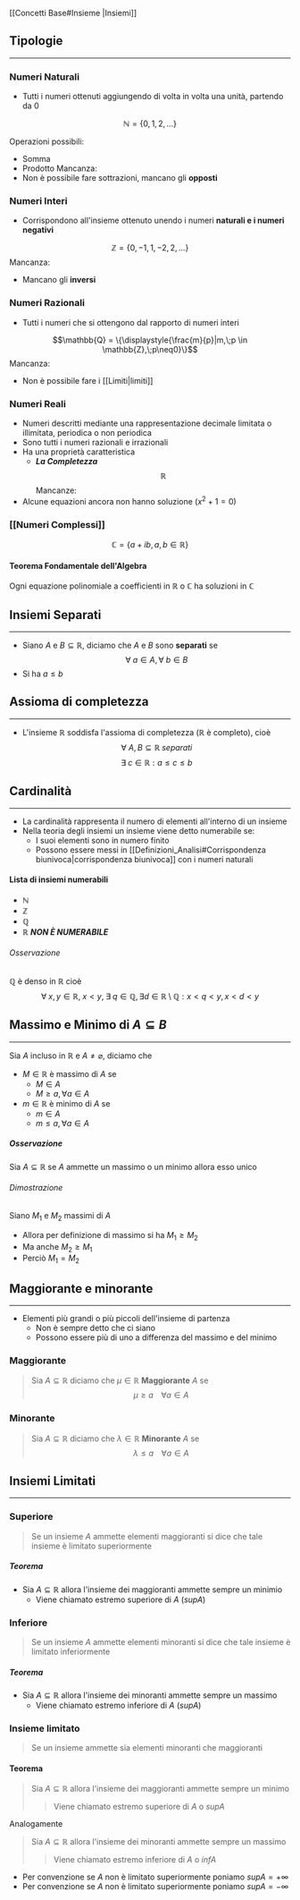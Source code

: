 [[Concetti Base#Insieme |Insiemi]]

## Tipologie
- - -
### Numeri Naturali
- Tutti i numeri ottenuti aggiungendo di volta in volta una unità, partendo da 0

$$\mathbb{N} = \{0,1,2,...\}$$

Operazioni possibili:
- Somma
- Prodotto
Mancanza:
- Non è possibile fare sottrazioni, mancano gli **opposti**
### Numeri Interi
- Corrispondono all'insieme ottenuto unendo i numeri **naturali e i numeri negativi**

$$\mathbb{Z} = \{0,-1,1,-2,2,...\}$$
Mancanza:
- Mancano gli **inversi**
### Numeri Razionali
- Tutti i numeri che si ottengono dal rapporto di numeri interi

$$\mathbb{Q} = \{\displaystyle{\frac{m}{p}|m,\;p \in \mathbb{Z},\;p\neq0}\}$$
Mancanza:
- Non è possibile fare i [[Limiti|limiti]]
### Numeri Reali
- Numeri descritti mediante una rappresentazione decimale limitata o illimitata, periodica o non periodica
- Sono tutti i numeri razionali e irrazionali
- Ha una proprietà caratteristica
	- ***La Completezza***
$$\mathbb{R}$$
Mancanze:
- Alcune equazioni ancora non hanno soluzione ($x^2+1=0$)
### [[Numeri Complessi]]
$$
\mathbb{C} = \{ a+ib, a,b\in\mathbb{R} \}
$$
#### Teorema Fondamentale dell'Algebra
Ogni equazione polinomiale a coefficienti in $\mathbb{R}$ o $\mathbb{C}$ ha soluzioni in $\mathbb{C}$
## Insiemi Separati
- - -
- Siano $A$ e $B \subseteq \mathbb{R}$, diciamo che $A$ e $B$ sono **separati** se
$$\forall \;a \in A, \forall \;b \in B$$
- Si ha $a \leq b$
## Assioma di completezza
- - -
- L'insieme $\mathbb{R}$ soddisfa l'assioma  di completezza ($\mathbb{R}$ è completo), cioè
$$\forall \; A,B \subseteq \mathbb{R} \; separati$$
$$\exists \;c \in \mathbb{R}: a\leq c \leq b$$
## Cardinalità
- - -
- La cardinalità rappresenta il numero di elementi all'interno di un insieme
- Nella teoria degli insiemi un insieme viene detto numerabile se:
	- I suoi elementi sono in numero finito
	- Possono essere messi in [[Definizioni_Analisi#Corrispondenza biunivoca|corrispondenza biunivoca]] con i numeri naturali
#### Lista di insiemi numerabili
- $\mathbb{N}$
- $\mathbb{Z}$
- $\mathbb{Q}$
- $\mathbb{R}$ ***NON È NUMERABILE***
###### Osservazione
$\mathbb{Q}$ è denso in $\mathbb{R}$ cioè
$$\forall \; x,y \in \mathbb{R},\;x<y,\; \exists \;q \in \mathbb{Q}, \exists d \in \mathbb{R}\setminus\mathbb{Q}:x<q<y, x<d<y $$

## Massimo e Minimo di $A \subseteq B$
- - -
Sia $A$ incluso in $\mathbb{R}$ e $A \neq \varnothing$, diciamo che
- $M \in \mathbb{R}$ è massimo di $A$ se
	- $M \in A$
	- $M \geq a, \forall a \in A$
- $m \in \mathbb{R}$ è minimo di $A$ se
	- $m \in A$
	- $m \leq a, \forall a \in A$
##### Osservazione
Sia $A \subseteq \mathbb{R}$ se $A$ ammette un massimo o un minimo allora esso  unico
###### Dimostrazione
Siano $M_1$ e $M_2$ massimi di $A$
- Allora per definizione di massimo si ha $M_1\geq M_2$
- Ma anche $M_2\geq M_1$ 
- Perciò $M_1=M_2$
## Maggiorante e minorante
- - -
- Elementi più grandi o più piccoli dell'insieme di partenza
	- Non è sempre detto che ci siano
	- Possono essere più di uno a differenza del massimo e del minimo
### Maggiorante
> Sia $A\subseteq \mathbb{R}$ diciamo che $\mu \in \mathbb{R}$  **Maggiorante** $A$ se
> $$\mu \geq a\;\;\;\; \forall a\in A$$
### Minorante
> Sia $A\subseteq \mathbb{R}$ diciamo che $\lambda \in \mathbb{R}$  **Minorante** $A$ se
> $$\lambda \leq a\;\;\;\; \forall a\in A$$
## Insiemi Limitati
- - -
### Superiore
>Se un insieme $A$ ammette elementi maggioranti si dice che tale insieme è limitato superiormente
##### Teorema
- Sia $A \subseteq \mathbb{R}$ allora l'insieme dei maggioranti ammette sempre un minimio
	- Viene chiamato estremo superiore di $A$ ($supA$)

### Inferiore
>Se un insieme $A$ ammette elementi minoranti si dice che tale insieme è limitato inferiormente
##### Teorema
- Sia $A \subseteq \mathbb{R}$ allora l'insieme dei minoranti ammette sempre un massimo
	- Viene chiamato estremo inferiore di $A$ ($supA$)

### Insieme limitato
> Se un insieme ammette sia elementi minoranti che maggioranti



#### Teorema
>Sia $A \subseteq \mathbb{R}$ allora l'insieme dei maggioranti ammette sempre un minimo
>>Viene chiamato estremo superiore di $A$ o $supA$

Analogamente

>Sia $A \subseteq \mathbb{R}$ allora l'insieme dei minoranti ammette sempre un massimo
>>Viene chiamato estremo inferiore di $A$ o $infA$

- Per convenzione se $A$ non è limitato superiormente poniamo $supA =+\infty$
- Per convenzione se $A$ non è limitato superiormente poniamo $supA =-\infty$